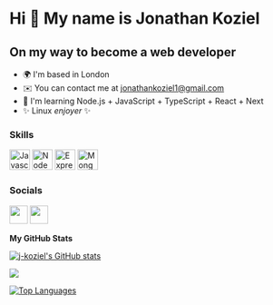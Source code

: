 # Hi 👋 My name is Jonathan Koziel

## On my way to become a web developer

- 🌍 I'm based in London
- ✉️ You can contact me at [jonathankoziel1@gmail.com](mailto:jonathankoziel1@gmail.com)
- 🧠 I'm learning Node.js + JavaScript + TypeScript + React + Next
- ✨ Linux _enjoyer_ ✨

### Skills

<p align="left">
                                <a href="https://developer.mozilla.org/en-US/docs/Web/JavaScript" target="_blank" rel="noreferrer"><img src="https://raw.githubusercontent.com/danielcranney/readme-generator/main/public/icons/skills/javascript-colored.svg" width="36" height="36" alt="Javascript" /></a>
                                <a href="https://nodejs.org/en/" target="_blank" rel="noreferrer"><img src="https://raw.githubusercontent.com/danielcranney/readme-generator/main/public/icons/skills/nodejs-colored.svg" width="36" height="36" alt="NodeJS" /></a>
                                <a href="https://expressjs.com/" target="_blank" rel="noreferrer"><img src="https://raw.githubusercontent.com/danielcranney/readme-generator/main/public/icons/skills/express-colored-dark.svg" width="36" height="36" alt="Express" /></a>
                                <a href="https://www.mongodb.com/" target="_blank" rel="noreferrer"><img src="https://raw.githubusercontent.com/danielcranney/readme-generator/main/public/icons/skills/mongodb-colored.svg" width="36" height="36" alt="MongoDB" /></a>
                    </p>

### Socials

<p align="left"> 
    <a href="https://discord.com/users/j^nnyb^i.#5891" target="_blank" rel="noreferrer">
    <img src="https://raw.githubusercontent.com/danielcranney/readme-generator/main/public/icons/socials/discord.svg" width="32" height="32" /></a> <a href="https://www.github.com/j-koziel" target="_blank" rel="noreferrer"><img src="https://raw.githubusercontent.com/danielcranney/readme-generator/main/public/icons/socials/github-dark.svg" width="32" height="32" /></a>
</p>

<b>My GitHub Stats</b>

<a href="http://www.github.com/j-koziel"><img src="https://github-readme-stats.vercel.app/api?username=j-koziel&show_icons=true&hide=&count_private=true&title_color=0891b2&text_color=ffffff&icon_color=0891b2&bg_color=1c1917&hide_border=true&show_icons=true" alt="j-koziel's GitHub stats" /></a>

<a href="http://www.github.com/j-koziel"><img src="https://github-readme-streak-stats.herokuapp.com/?user=j-koziel&stroke=ffffff&background=1c1917&ring=0891b2&fire=0891b2&currStreakNum=ffffff&currStreakLabel=0891b2&sideNums=ffffff&sideLabels=ffffff&dates=ffffff&hide_border=true" /></a>

<a href="https://github.com/j-koziel" align="left"><img src="https://github-readme-stats.vercel.app/api/top-langs/?username=j-koziel&langs_count=10&title_color=0891b2&text_color=ffffff&icon_color=0891b2&bg_color=1c1917&hide_border=true&locale=en&custom_title=Top%20%Languages" alt="Top Languages" /></a>
